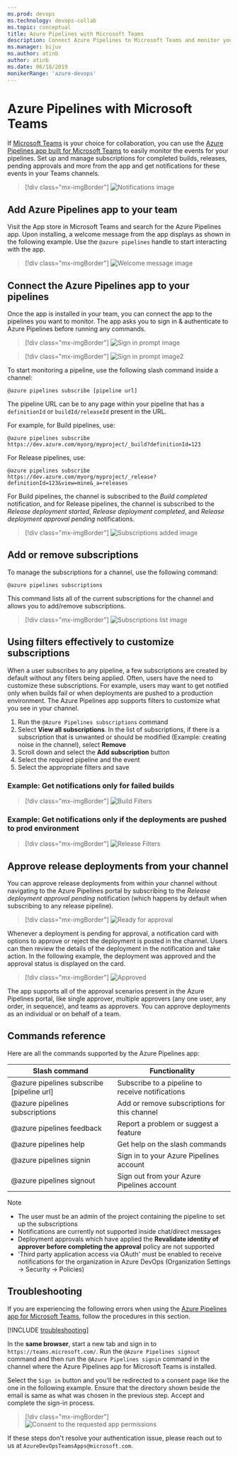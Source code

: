```yaml
---
ms.prod: devops
ms.technology: devops-collab
ms.topic: conceptual
title: Azure Pipelines with Microsoft Teams
description: Connect Azure Pipelines to Microsoft Teams and monitor your pipelines in your channel by subscribing to notifications 
ms.manager: bijuv
ms.author: atinb
author: atinb
ms.date: 06/18/2019
monikerRange: 'azure-devops'
---
```

 
# Azure Pipelines with Microsoft Teams

If [Microsoft Teams](https://products.office.com/microsoft-teams/group-chat-software) is your choice for collaboration, you can use the [Azure Pipelines app built for Microsoft Teams](https://appsource.microsoft.com/en-us/product/office/WA200000055?src=wnblogmar2018)
 to easily monitor the events for your pipelines. Set up and manage subscriptions for completed builds, releases, pending approvals and more from the app and get notifications for these events in your Teams channels.

> [!div class="mx-imgBorder"]
> ![Notifications image](_img/integrations-teams/notifications-teams.png)

## Add Azure Pipelines app to your team

Visit the App store in Microsoft Teams and search for the Azure Pipelines app. Upon installing, a welcome message from the app displays as shown in the following example. Use the `@azure pipelines` handle to start interacting with the app.

> [!div class="mx-imgBorder"]
> ![Welcome message image](_img/integrations-teams/welcome-message-teams.png)

## Connect the Azure Pipelines app to your pipelines

Once the app is installed in your team, you can connect the app to the pipelines you want to monitor. The app asks you to sign in & authenticate to Azure Pipelines before running any commands.

> [!div class="mx-imgBorder"]
> ![Sign in prompt image ](_img/integrations-teams/sign-in-teams.png)

> [!div class="mx-imgBorder"]
> ![Sign in prompt image2 ](_img/integrations-teams/sign-in2-teams.png)


To start monitoring a pipeline, use the following slash command inside a channel:

```
@azure pipelines subscribe [pipeline url]
```

The pipeline URL can be to any page within your pipeline that has a `definitionId` or `buildId/releaseId` present in the URL. 

For example, for Build pipelines, use:

```
@azure pipelines subscribe https://dev.azure.com/myorg/myproject/_build?definitionId=123
```

For Release pipelines, use:

```
@azure pipelines subscribe https://dev.azure.com/myorg/myproject/_release?definitionId=123&view=mine&_a=releases
```

For Build pipelines, the channel is subscribed to the *Build completed* notification, and for Release pipelines, the channel is subscribed to the *Release deployment started*, *Release deployment 
completed*, and *Release deployment approval pending* notifications.

> [!div class="mx-imgBorder"]
> ![Subscriptions added image](_img/integrations-teams/subscriptions-added-confirmation-teams.png)

## Add or remove subscriptions

To manage the subscriptions for a channel, use the following command:

`@azure pipelines subscriptions`

This command lists all of the current subscriptions for the channel and allows you to add/remove subscriptions.

> [!div class="mx-imgBorder"]
> ![Subscriptions list image](_img/integrations-teams/subscriptions-list-teams.png)


## Using filters effectively to customize subscriptions

When a user subscribes to any pipeline, a few subscriptions are created by default without any filters being applied. Often, users have the need to customize these subscriptions. 
For example, users may want to get notified only when builds fail or when deployments are pushed to a production environment. The Azure Pipelines app supports filters to customize what you see in your channel.

1. Run the `@Azure Pipelines subscriptions` command
2. Select **View all subscriptions**. In the list of subscriptions, if there is a subscription that is unwanted or should be modified (Example: creating noise in the channel), select **Remove**
3. Scroll down and select the **Add subscription** button
4. Select the required pipeline and the event
5. Select the appropriate filters and save 

### Example: Get notifications only for failed builds

> [!div class="mx-imgBorder"]
![Build Filters](_img/integrations-teams/teams-build-filters.png)

### Example: Get notifications only if the deployments are pushed to prod environment

> [!div class="mx-imgBorder"]
![Release Filters](_img/integrations-teams/teams-release-filters.png)

## Approve release deployments from your channel

You can approve release deployments from within your channel without navigating to the Azure Pipelines portal by subscribing to the *Release deployment approval pending* notification (which 
happens by default when subscribing to any release pipeline).

> [!div class="mx-imgBorder"]
> ![Ready for approval](_img/integrations-teams/approve-teams.png)

Whenever a deployment is pending for approval, a notification card with options to approve or reject the deployment is posted in the channel. Users can then review the details of
 the deployment in the notification and take action. In the following example, the deployment was approved and the approval status is displayed on the card.

> [!div class="mx-imgBorder"]
> ![Approved](_img/integrations-teams/approved-teams.png)

The app supports all of the approval scenarios present in the Azure Pipelines portal, like single approver, multiple approvers (any one user, any order, in sequence), and teams as approvers. You can approve deployments as an individual or on behalf of a team.

## Commands reference

Here are all the commands supported by the Azure Pipelines app:

| Slash command        | Functionality  |
| -------------------- |----------------|
| @azure pipelines subscribe [pipeline url]      | Subscribe to a pipeline to receive notifications | 
| @azure pipelines subscriptions      | Add or remove subscriptions for this channel | 
| @azure pipelines feedback | Report a problem or suggest a feature |
| @azure pipelines help     | Get help on the slash commands |
| @azure pipelines signin  | Sign in to your Azure Pipelines account |
| @azure pipelines signout  | Sign out from your Azure Pipelines account |


>[!NOTE]
> * The user must be an admin of the project containing the pipeline to set up the subscriptions
> * Notifications are currently not supported inside chat/direct messages
> * Deployment approvals which have applied the **Revalidate identity of approver before completing the approval** policy are not supported
> * 'Third party application access via OAuth' must be enabled to receive notifications for the organization in Azure DevOps (Organization Settings -> Security -> Policies)

## Troubleshooting

If you are experiencing the following errors when using the
[Azure Pipelines app for Microsoft Teams](https://appsource.microsoft.com/en-us/product/office/WA200000055?src=wnblogmar2018), follow the procedures in this section. 

[!INCLUDE [troubleshooting](_shared/troubleshoot-authentication.md)]

In the **same browser**, start a new tab and sign in to `https://teams.microsoft.com/`. Run the `@Azure Pipelines signout` command and then run the `@Azure Pipelines signin` command in the channel where the Azure Pipelines app for Microsoft Teams is installed.

Select the `Sign in` button and you'll be redirected to a consent page like the one in the following example. Ensure that the directory shown beside the email is same as what was chosen in the previous step. Accept and complete the sign-in process.

> [!div class="mx-imgBorder"]
> ![Consent to the requested app permissions](_img/troubleshooting/consent-page-teams.png)

If these steps don't resolve your authentication issue, please reach out to us at `AzureDevOpsTeamsApps@microsoft.com`.

